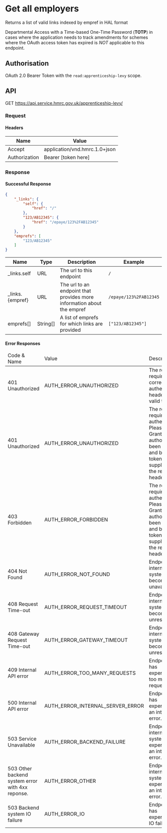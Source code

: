 # Get all employers
Returns a list of valid links indexed by empref in HAL format

Departmental Access with a Time-based One-Time Password (**TOTP**) in cases where the application needs to track amendments for schemes where the OAuth access token has expired is *NOT* applicable to this endpoint.

## Authorisation
OAuth 2.0 Bearer Token with the `read:apprenticeship-levy` scope.

## API
GET https://api.service.hmrc.gov.uk/apprenticeship-levy/

### Request
#### Headers
| Name | Value |
| --- | --- |
|Accept|application/vnd.hmrc.1.0+json|
|Authorization|Bearer [token here]|

### Response


#### Successful Response

```json
{
    "_links": {
        "self": {
            "href": "/"
        },
        "123/AB12345": {
            "href": "/epaye/123%2FAB12345"
        }
    },
    "emprefs": [
        "123/AB12345"
    ]
}
```

| Name | Type | Description | Example |
| ---  | ---  | ---         | ---     |
|_links.self|URL|The url to this endpoint|`/`|
|_links.{empref}|URL|The url to an endpoint that provides more information about the empref|`/epaye/123%2FAB12345`|
|emprefs[]|String[]|A list of emprefs for which links are provided|`["123/AB12345"]`|


#### Error Responses
<table>
  <thead>
    <tr>
      <td>Code &amp; Name</td>
      <td>Value</td>
      <td>Description</td>
      <td>Example</td>
    </tr>
  </thead>
  <tbody>
<tr><td>401 Unauthorized</td>
    <td>AUTH_ERROR_UNAUTHORIZED</td>
    <td>The request requires correct authentication headers with valid token.</td>
    <td><code>{
  "code": "AUTH_ERROR_UNAUTHORIZED",
  "message": "No active session error"
}</code></td></tr><tr><td>401 Unauthorized</td>
    <td>AUTH_ERROR_UNAUTHORIZED</td>
    <td>The request requires user authentication. Please ensure Grant authority has been given and bearer token is supplied with the request headers.</td>
    <td><code>{
  "code": "AUTH_ERROR_UNAUTHORIZED",
  "message": "The Authorization token provided wasn't valid"
}</code></td></tr><tr><td>403 Forbidden</td>
    <td>AUTH_ERROR_FORBIDDEN</td>
    <td>The request requires user authentication. Please ensure Grant authority has been given and bearer token is supplied with the request headers.</td>
    <td><code>{
  "code": "AUTH_ERROR_FORBIDDEN",
  "message": "Auth forbidden error"
}</code></td></tr><tr><td>404 Not Found</td>
    <td>AUTH_ERROR_NOT_FOUND</td>
    <td>Endpoint or internal system has become unavailable.</td>
    <td><code>{
  "code": "AUTH_ERROR_NOT_FOUND",
  "message": "Auth endpoint not found"
}</code></td></tr><tr><td>408 Request Time-out</td>
    <td>AUTH_ERROR_REQUEST_TIMEOUT</td>
    <td>Endpoint or internal system has become unresponsive.</td>
    <td><code>{
  "code": "AUTH_ERROR_REQUEST_TIMEOUT",
  "message": "Auth not responding error"
}</code></td></tr><tr><td>408 Gateway Request Time-out</td>
    <td>AUTH_ERROR_GATEWAY_TIMEOUT</td>
    <td>Endpoint or internal system has become unresponsive.</td>
    <td><code>{
  "code": "AUTH_ERROR_GATEWAY_TIMEOUT",
  "message": "Auth not responding error"
}</code></td></tr><tr><td>409 Internal API error</td>
    <td>AUTH_ERROR_TOO_MANY_REQUESTS</td>
    <td>Endpoint API has experienced too many requests.</td>
    <td><code>{
  "code": "AUTH_ERROR_TOO_MANY_REQUESTS",
  "message": "Auth too many requests"
}</code></td></tr><tr><td>500 Internal API error</td>
    <td>AUTH_ERROR_INTERNAL_SERVER_ERROR</td>
    <td>Endpoint API has experienced an internal error.</td>
    <td><code>{
  "code": "AUTH_ERROR_INTERNAL_SERVER_ERROR",
  "message": "API or Auth internal server error"
}</code></td></tr><tr><td>503 Service Unavailable</td>
    <td>AUTH_ERROR_BACKEND_FAILURE</td>
    <td>Endpoint or internal system has experienced an internal error.</td>
    <td><code>{
  "code": "AUTH_ERROR_BACKEND_FAILURE",
  "message": "Auth 5xx error"
}</code></td></tr><tr><td>503 Other backend system error with 4xx reponse.</td>
    <td>AUTH_ERROR_OTHER</td>
    <td>Endpoint or internal system has experienced an internal error.</td>
    <td><code>{
  "code": "AUTH_ERROR_OTHER",
  "message": "Auth 5xx error"
}</code></td></tr><tr><td>503 Backend system IO failure</td>
    <td>AUTH_ERROR_IO</td>
    <td>Endpoint API has experienced IO failure</td>
    <td><code>{
  "code": "AUTH_ERROR_IO",
  "message": "Auth connection error"
}</code></td></tr></table>